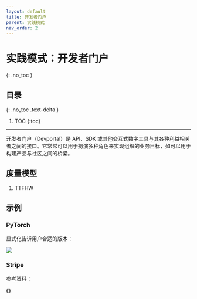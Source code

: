 ```yaml
---
layout: default
title: 开发者门户
parent: 实践模式
nav_order: 2
---
```


# 实践模式：开发者门户
{: .no_toc }

## 目录
{: .no_toc .text-delta }

1. TOC
{:toc}

---

开发者门户（Devportal）是 API、SDK 或其他交互式数字工具与其各种利益相关者之间的接口。它常常可以用于扮演多种角色来实现组织的业务目标，如可以用于构建产品与社区之间的桥梁。 


## 度量模型

1. TTFHW

## 示例

### PyTorch

显式化告诉用户合适的版本：

![](https://pytorch.org/assets/images/amd_rocm_blog.png)


### Stripe




参考资料：

《》
